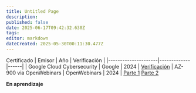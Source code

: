 ```yaml
---
title: Untitled Page
description: 
published: false
date: 2025-06-17T09:42:32.630Z
tags: 
editor: markdown
dateCreated: 2025-05-30T00:11:30.477Z
---
```


 Certificado       | Emisor       | Año | Verificación |
|---------------------|-------------|------|
| Google Cloud Cybersecurity    | Google      | 2024 | [Verificación](https://www.credly.com/badges/4ccc3bf0-ec63-4c0b-8cc5-da722e35a8c3)
| AZ-900 via OpenWebinars                | OpenWebinars      | 2024 | [Parte 1](https://openwebinars.net/cert/uq9z) [Parte 2](https://openwebinars.net/cert/hJaO)

**En aprendizaje**